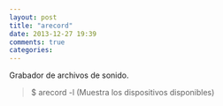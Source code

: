 ```yaml
---
layout: post
title: "arecord"
date: 2013-12-27 19:39
comments: true
categories: 
---
```

Grabador de archivos de sonido.

>$ arecord -l (Muestra los dispositivos disponibles)

